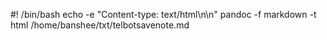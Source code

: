 #! /bin/bash
echo -e "Content-type: text/html\n\n"
pandoc -f markdown -t html /home/banshee/txt/telbotsavenote.md
